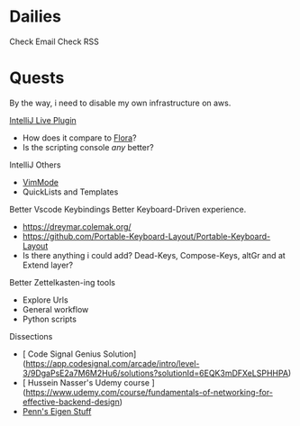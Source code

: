 # Dailies

Check Email
Check RSS

# Quests

By the way, i need to disable my own infrastructure on aws.

[IntelliJ Live Plugin](https://github.com/dkandalov/live-plugin)

* How does it compare to [Flora]( https://plugins.jetbrains.com/plugin/17669-flora-beta-/)?
* Is the scripting console *any* better?

IntelliJ Others

* [VimMode](  https://danidiaz.medium.com/configuring-ideavimrc-de16a4da0715 )
* QuickLists and Templates

Better Vscode Keybindings
Better Keyboard-Driven experience.

* <https://dreymar.colemak.org/>
* <https://github.com/Portable-Keyboard-Layout/Portable-Keyboard-Layout>
* Is there anything i could add? Dead-Keys, Compose-Keys, altGr and at Extend layer?
  
Better Zettelkasten-ing tools

* Explore Urls
* General workflow
* Python scripts

Dissections

* [ Code Signal Genius Solution] (<https://app.codesignal.com/arcade/intro/level-3/9DgaPsE2a7M6M2Hu6/solutions?solutionId=6EQK3mDFXeLSPHHPA>)
* [ Hussein Nasser's Udemy course ] (<https://www.udemy.com/course/fundamentals-of-networking-for-effective-backend-design>)
* [Penn's Eigen Stuff]( https://www.youtube.com/watch?v=Iz7PSlTpjyI )
